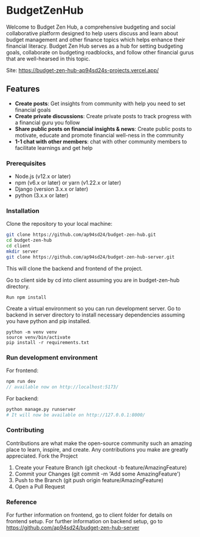 # BudgetZenHub

Welcome to Budget Zen Hub, a comprehensive budgeting and social collaborative platform designed to help users discuss and learn about budget management and other finance topics which helps enhance their financial literacy. Budget Zen Hub serves as a hub for setting budgeting goals, collaborate on budgeting roadblocks, and follow other financial gurus that are well-hearsed in this topic.

Site: https://budget-zen-hub-ap94sd24s-projects.vercel.app/


## Features

- **Create posts**: Get insights from community with help you need to set financial goals
- **Create private discussions**: Create private posts to track progress with a financial guru you follow
- **Share public posts on financial insights & news**: Create public posts to motivate, educate and promote financial well-ness in the community
- **1-1 chat with other members**: chat with other community members to facilitate learnings and get help

### Prerequisites

- Node.js (v12.x or later)
- npm (v6.x or later) or yarn (v1.22.x or later)
- Django (version 3.x.x or later)
- python (3.x.x or later)

### Installation

Clone the repository to your local machine:
```bash
git clone https://github.com/ap94sd24/budget-zen-hub.git
cd budget-zen-hub
cd client
mkdir server 
git clone https://github.com/ap94sd24/budget-zen-hub-server.git
```
This will clone the backend and frontend of the project.

Go to client side by cd into client assuming you are in budget-zen-hub directory. 

```
Run npm install 
```
Create a virtual environment so you can run development server.
Go to backend in server directory to install necessary dependencies assuming you have python and pip installed. 

```
python -m venv venv
source venv/bin/activate
pip install -r requirements.txt
```

### Run development environment 
For frontend:
```javascript
npm run dev 
// available now on http://localhost:5173/
```
For backend:
```python
python manage.py runserver
# It will now be available on http://127.0.0.1:8000/
```

### Contributing
Contributions are what make the open-source community such an amazing place to learn, inspire, and create. Any contributions you make are greatly appreciated.
Fork the Project
1. Create your Feature Branch (git checkout -b feature/AmazingFeature)
2. Commit your Changes (git commit -m 'Add some AmazingFeature')
3. Push to the Branch (git push origin feature/AmazingFeature)
4. Open a Pull Request



### Reference 
For further information on frontend, go to client folder for details on frontend setup. For further information on backend setup, go to https://github.com/ap94sd24/budget-zen-hub-server
